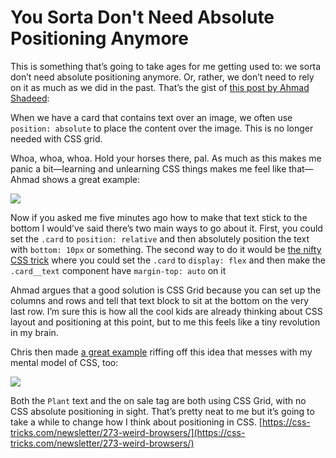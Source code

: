 # You Sorta Don't Need Absolute Positioning Anymore
This is something that’s going to take ages for me getting used to: we sorta don’t need absolute positioning anymore. Or, rather, we don’t need to rely on it as much as we did in the past. That’s the gist of [this post by Ahmad Shadeed](https://ishadeed.com/article/less-absolute-positioning-modern-css/):

When we have a card that contains text over an image, we often use `position: absolute` to place the content over the image. This is no longer needed with CSS grid.

Whoa, whoa, whoa. Hold your horses there, pal. As much as this makes me panic a bit—learning and unlearning CSS things makes me feel like that—Ahmad shows a great example:

![](https://i0.wp.com/css-tricks.com/wp-content/uploads/2021/10/CleanShot-2021-10-17-at-19.05.40@2x.png?w=560&ssl=1)

Now if you asked me five minutes ago how to make that text stick to the bottom I would’ve said there’s two main ways to go about it. First, you could set the `.card` to `position: relative` and then absolutely position the text with `bottom: 10px` or something. The second way to do it would be [the nifty CSS trick](https://css-tricks.com/the-peculiar-magic-of-flexbox-and-auto-margins/) where you could set the `.card` to `display: flex` and then make the `.card__text` component have `margin-top: auto` on it

Ahmad argues that a good solution is CSS Grid because you can set up the columns and rows and tell that text block to sit at the bottom on the very last row. I’m sure this is how all the cool kids are already thinking about CSS layout and positioning at this point, but to me this feels like a tiny revolution in my brain.

Chris then made [a great example](https://codepen.io/chriscoyier/pen/WNEvrmL) riffing off this idea that messes with my mental model of CSS, too:

![](https://i0.wp.com/css-tricks.com/wp-content/uploads/2021/10/CleanShot-2021-10-17-at-19.12.02@2x.png?w=560&ssl=1)

Both the `Plant` text and the on sale tag are both using CSS Grid, with no CSS absolute positioning in sight. That’s pretty neat to me but it’s going to take a while to change how I think about positioning in CSS. 
 [https://css-tricks.com/newsletter/273-weird-browsers/](https://css-tricks.com/newsletter/273-weird-browsers/)
